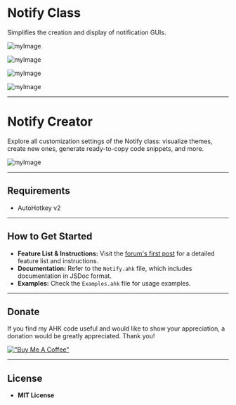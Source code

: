 # Notify Class
Simplifies the creation and display of notification GUIs.

![myImage](https://i.giphy.com/media/v1.Y2lkPTc5MGI3NjExZ3J3Z3l6NHF5emNwdnJjeXVkcnptaWtmdmFlMjhrbjlyczhydjd6aSZlcD12MV9pbnRlcm5hbF9naWZfYnlfaWQmY3Q9Zw/VN6bOGfLrx4q3zA0lA/giphy.gif)

![myImage](https://i.giphy.com/media/v1.Y2lkPTc5MGI3NjExYmdvcTc0eHQzbzZjNWM1Z3o0ZW1pMXlseHNtZXpuOTRtZnE2NHh4YyZlcD12MV9pbnRlcm5hbF9naWZfYnlfaWQmY3Q9Zw/yyuppxY3ORW9TwURDW/giphy.gif)

![myImage](https://i.giphy.com/media/v1.Y2lkPTc5MGI3NjExODE0NWR5ZXIwZmgzdWJlc2pncjgzeHQ5OWUxc3VvbGU2a2t6cmZwMSZlcD12MV9pbnRlcm5hbF9naWZfYnlfaWQmY3Q9Zw/T7FNY7q6nIxz0qSFUd/giphy.gif)

![myImage](https://i.giphy.com/media/v1.Y2lkPTc5MGI3NjExemZjOGQ1dHhsc2xobzkxMmlueW8zdWtzNHM4ZmZoZ3lza2hyYnZmMiZlcD12MV9pbnRlcm5hbF9naWZfYnlfaWQmY3Q9Zw/7ZpT18kqAtqH7zsWRN/giphy.gif)

---

# Notify Creator
Explore all customization settings of the Notify class: visualize themes, create new ones, generate ready-to-copy code snippets, and more.

![myImage](https://i.giphy.com/media/v1.Y2lkPTc5MGI3NjExbjl6ZmNvZTB0ZTVlNXhtdWljeW51b3FrY3IzMGJ0d2p5NnI3MGp1MyZlcD12MV9pbnRlcm5hbF9naWZfYnlfaWQmY3Q9Zw/qp1j8F8VfazI4LV5i5/giphy.gif)

---

## Requirements
- AutoHotkey v2

---

## How to Get Started
- **Feature List & Instructions:** Visit the [forum's first post](https://www.autohotkey.com/boards/viewtopic.php?f=83&t=129635) for a detailed feature list and instructions.
- **Documentation:** Refer to the `Notify.ahk` file, which includes documentation in JSDoc format.
- **Examples:** Check the `Examples.ahk` file for usage examples.

---

## Donate
If you find my AHK code useful and would like to show your appreciation, a donation would be greatly appreciated. Thank you!

[!["Buy Me A Coffee"](https://www.buymeacoffee.com/assets/img/custom_images/orange_img.png)](https://www.buymeacoffee.com/xmcqcx)

---

## License
- **MIT License**
